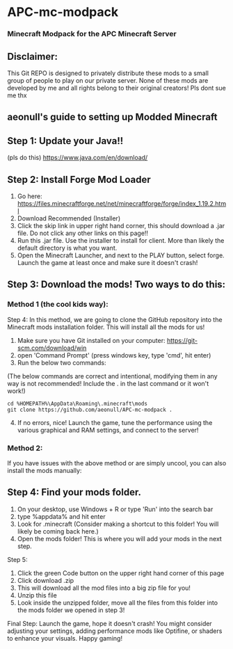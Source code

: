 # APC-mc-modpack
### Minecraft Modpack for the APC Minecraft Server

## Disclaimer:
This Git REPO is designed to privately distribute these mods to a small group of people to play on our private server. 
None of these mods are developed by me and all rights belong to their original creators! Pls dont sue me thx

## aeonull's guide to setting up Modded Minecraft

## Step 1: Update your Java!!
(pls do this)
https://www.java.com/en/download/

## Step 2: Install Forge Mod Loader
1. Go here: https://files.minecraftforge.net/net/minecraftforge/forge/index_1.19.2.html
2. Download Recommended (Installer)
3. Click the skip link in upper right hand corner, this should download a .jar file. Do not click any other links on this page!!
4. Run this .jar file. Use the installer to install for client. More than likely the default directory is what you want.
5. Open the Minecraft Launcher, and next to the PLAY button, select forge. Launch the game at least once and make sure it doesn't crash!


## Step 3: Download the mods! Two ways to do this:


### Method 1 (the cool kids way):
Step 4:
In this method, we are going to clone the GitHub repository into the Minecraft mods installation folder. This will install all the mods for us!

1. Make sure you have Git installed on your computer: 
https://git-scm.com/download/win
2. open 'Command Prompt' (press windows key, type 'cmd', hit enter)
3. Run the below two commands:

(The below commands are correct and intentional, modifying them in any way is not recommended! Include the . in the last command or it won't work!)
```
cd %HOMEPATH%\AppData\Roaming\.minecraft\mods
git clone https://github.com/aeonull/APC-mc-modpack .
```

4. If no errors, nice! Launch the game, tune the performance using the various graphical and RAM settings, and connect to the server!



### Method 2:
If you have issues with the above method or are simply uncool, you can also install the mods manually:

## Step 4: Find your mods folder.
1. On your desktop, use Windows + R or type 'Run' into the search bar
2. type %appdata% and hit enter
3. Look for .minecraft
(Consider making a shortcut to this folder! You will likely be coming back here.)
4. Open the mods folder! This is where you will add your mods in the next step.

Step 5:
1. Click the green Code button on the upper right hand corner of this page
2. Click download .zip
3. This will download all the mod files into a big zip file for you!
4. Unzip this file
5. Look inside the unzipped folder, move all the files from this folder into the mods folder we opened in step 3!

Final Step: Launch the game, hope it doesn't crash! You might consider adjusting your settings, adding performance mods like Optifine, or shaders to enhance your visuals. Happy gaming!
